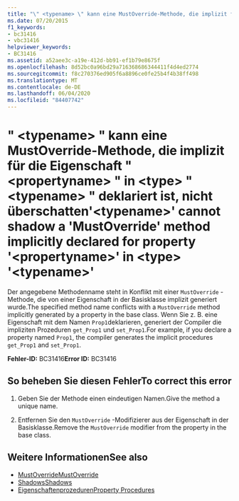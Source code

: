```yaml
---
title: "\" <typename> \" kann eine MustOverride-Methode, die implizit für die Eigenschaft \" <propertyname> \" in <type> \" <typename> \" deklariert ist, nicht überschatten"
ms.date: 07/20/2015
f1_keywords:
- bc31416
- vbc31416
helpviewer_keywords:
- BC31416
ms.assetid: a52aee3c-a19e-412d-bb91-ef1b79e8675f
ms.openlocfilehash: 8d52bc0a96bd29a716368686344411f4d4ed2774
ms.sourcegitcommit: f8c270376ed905f6a8896ce0fe25b4f4b38ff498
ms.translationtype: MT
ms.contentlocale: de-DE
ms.lasthandoff: 06/04/2020
ms.locfileid: "84407742"
---
```

# <a name="typename-cannot-shadow-a-mustoverride-method-implicitly-declared-for-property-propertyname-in-type-typename"></a><span data-ttu-id="144e9-102">" \<typename> " kann eine MustOverride-Methode, die implizit für die Eigenschaft " \<propertyname> " in \<type> " \<typename> " deklariert ist, nicht überschatten</span><span class="sxs-lookup"><span data-stu-id="144e9-102">'\<typename>' cannot shadow a 'MustOverride' method implicitly declared for property '\<propertyname>' in \<type> '\<typename>'</span></span>
<span data-ttu-id="144e9-103">Der angegebene Methodenname steht in Konflikt mit einer `MustOverride` -Methode, die von einer Eigenschaft in der Basisklasse implizit generiert wurde.</span><span class="sxs-lookup"><span data-stu-id="144e9-103">The specified method name conflicts with a `MustOverride` method implicitly generated by a property in the base class.</span></span> <span data-ttu-id="144e9-104">Wenn Sie z. B. eine Eigenschaft mit dem Namen `Prop1`deklarieren, generiert der Compiler die impliziten Prozeduren `get_Prop1` und `set_Prop1`.</span><span class="sxs-lookup"><span data-stu-id="144e9-104">For example, if you declare a property named `Prop1`, the compiler generates the implicit procedures `get_Prop1` and `set_Prop1`.</span></span>  
  
 <span data-ttu-id="144e9-105">**Fehler-ID:** BC31416</span><span class="sxs-lookup"><span data-stu-id="144e9-105">**Error ID:** BC31416</span></span>  
  
## <a name="to-correct-this-error"></a><span data-ttu-id="144e9-106">So beheben Sie diesen Fehler</span><span class="sxs-lookup"><span data-stu-id="144e9-106">To correct this error</span></span>  
  
1. <span data-ttu-id="144e9-107">Geben Sie der Methode einen eindeutigen Namen.</span><span class="sxs-lookup"><span data-stu-id="144e9-107">Give the method a unique name.</span></span>  
  
2. <span data-ttu-id="144e9-108">Entfernen Sie den `MustOverride` -Modifizierer aus der Eigenschaft in der Basisklasse.</span><span class="sxs-lookup"><span data-stu-id="144e9-108">Remove the `MustOverride` modifier from the property in the base class.</span></span>  
  
## <a name="see-also"></a><span data-ttu-id="144e9-109">Weitere Informationen</span><span class="sxs-lookup"><span data-stu-id="144e9-109">See also</span></span>

- [<span data-ttu-id="144e9-110">MustOverride</span><span class="sxs-lookup"><span data-stu-id="144e9-110">MustOverride</span></span>](../language-reference/modifiers/mustoverride.md)
- [<span data-ttu-id="144e9-111">Shadows</span><span class="sxs-lookup"><span data-stu-id="144e9-111">Shadows</span></span>](../language-reference/modifiers/shadows.md)
- [<span data-ttu-id="144e9-112">Eigenschaftenprozeduren</span><span class="sxs-lookup"><span data-stu-id="144e9-112">Property Procedures</span></span>](../programming-guide/language-features/procedures/property-procedures.md)
